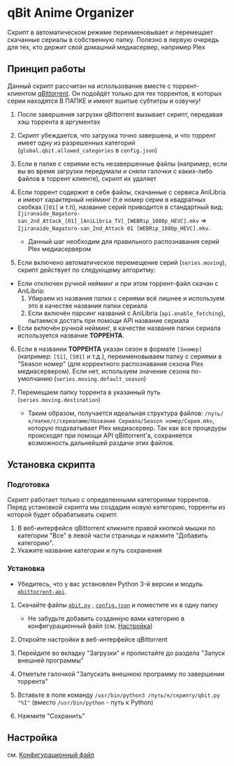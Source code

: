 
# qBit Anime Organizer
Скрипт в автоматическом режиме переименовывает и перемещает скачанные сериалы в собственную папку. Полезно в первую очередь для тех, кто держит свой домашний медиасервер, например Plex
## Принцип работы
Данный скрипт рассчитан на использование вместе с торрент-клиентом [qBittorrent](https://github.com/qbittorrent/qBittorrent).  Он подойдёт только для тех торрентов, в которых серии находятся В ПАПКЕ и имеют вшитые субтитры и озвучку!
1. После завершения загрузки qBittorrent вызывает скрипт, передавая хэш торрента в аргументах
2. Скрипт убеждается, что загрузка точно завершена, и что торрент имеет одну из разрешенных категорий (`global.qbit.allowed_categories` в `config.json`)
3. Если в папке с сериями есть незавершенные файлы (например, если вы во время загрузки передумали и сняли галочки с каких-либо файлов в торрент клиенте), скрипт их удаляет
4. Если торрент содержит в себе файлы, скачанные с сервиса AniLibria и имеют характерный нейминг (т.е номер серии в квадратных скобках (`[01]` и т.п), название серий приводится в стандартный вид: `Ijiranaide_Nagatoro-san_2nd_Attack_[01]_[AniLibria_TV]_[WEBRip_1080p_HEVC].mkv` => `Ijiranaide_Nagatoro-san_2nd_Attack 01 [WEBRip_1080p_HEVC].mkv`.

	* Данный шаг необходим для правильного распознавания серий Plex медиасервером
5. Если включено автоматическое перемещение серий (`series.moving`), скрипт действует по следующему алгоритму:
* Если отключен ручной нейминг и при этом торрент-файл скачан с AniLibria:
	1. Убираем из названия папки с сериями всё лишнее и используем это в качестве названия папки сериала
	2. Если включён парсинг названий с AniLibria (`api.enable_fetching`), пытаемся достать при помощи API название сериала
* Если включён ручной нейминг, в качестве названия папки сериала используется название **ТОРРЕНТА**.
6. Если в названии **ТОРРЕНТА** указан сезон в формате `[Sномер]` (например: `[S1]`, `[S01]` и т.д.), переименовываем папку с сериями в "Season номер" (для корректного распознавания сезона Plex медиасервером). 
Если нет, используем значение сезона по-умолчанию (`series.moving.default_season`)
7. Перемещаем папку торрента в указанный путь (`series.moving.destination`)

	* Таким образом, получается идеальная структура файлов: `/путь/к/папке/с/сериалами/Название Сериала/Season номер/Серия.mkv`, которую подхватывает Plex медиасервер. Так как все процедуры происходят при помощи API qBittorrent'а, сохраняется возможность дальнейшей раздачи этих файлов.
## Установка скрипта
### Подготовка
Скрипт работает только с определенными категориями торрентов. Перед установкой скрипта мы создадим новую категорию, торренты из которой будет обрабатывать скрипт.
1. В веб-интерфейсе qBittorrent кликните правой кнопкой мышки по категории "Все" в левой части страницы и нажмите "Добавить категорию".
2. Укажите название категории и путь сохранения

### Установка
* Убедитесь, что у вас установлен Python 3-й версии и модуль [`qbittorrent-api`](https://pypi.org/project/qbittorrent-api/).
1. Скачайте файлы [`qbit.py`](https://github.com/123jjck/qbit_anime_organize/blob/main/qbit.py) , [`config.json`](https://github.com/123jjck/qbit_anime_organize/blob/main/config.json) и поместите их в одну папку

	* Не забудьте добавить созданную вами категорию в конфигурационный файл (см. [Настройка](#настройка))
2. Откройте настройки в веб-интерфейсе qBittorrent
3. Перейдите во вкладку "Загрузки" и пролистайте до раздела "Запуск внешней программы"
4. Отметьте галочкой "Запускать внешнюю программу по завершении торрента"
5. Вставьте в поле команду `/usr/bin/python3 /путь/к/скрипту/qbit.py "%I"` (вместо `/usr/bin/python` - путь к Python)
6. Нажмите "Сохранить"

## Настройка
см. [Конфигурационный файл](https://github.com/123jjck/qbit_anime_organize/wiki/%D0%9A%D0%BE%D0%BD%D1%84%D0%B8%D0%B3%D1%83%D1%80%D0%B0%D1%86%D0%B8%D0%BE%D0%BD%D0%BD%D1%8B%D0%B9-%D1%84%D0%B0%D0%B9%D0%BB)
